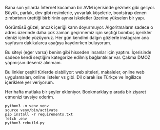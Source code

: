 Bana son yıllarda İnternet kocaman bir AVM içerisinde gezmek gibi geliyor. Büyük, parlak, dev gibi resimlerle, yuvarlak köşelerle, bootstrap denen zımbırtının ürettiği birbirinin aynısı iskeletler üzerine yükselen bir yapı.

Görüntüsü güzel, ancak içeriği karın doyurmuyor. Algoritmaların sadece o adres üzerinde daha çok zaman geçirmemiz için seçtiği bomboş içerikler denizi içinde yüzüyoruz. Her gün kendimi dalgın gözlerle instagram ana sayfasını dakikalarca aşağıya kaydırırken buluyorum.

Bu siteyi (eğer varsa) benim gibi hisseden insanlar için yaptım. İçerisinde sadece kendi seçtiğim kategorize edilmiş bağlantıklar var. Çakma DMOZ yapmışsın deseniz alınmam.

Bu linkler çeşitli türlerde olabiliyor: web siteleri, makaleler, online web uygulamaları, online listeler vs gibi. Dil olarak ise Türkçe ve İngilizce içeriklere yer veriyorum.

Her hafta mutlaka bir şeyler ekleniyor. Bookmarklayıp arada bir ziyaret etmenizi tavsiye ederim.

```
python3 -m venv venv
source venv/bin/activate
pip install -r requirements.txt
fetch .env
python3 rebuild.py
```
